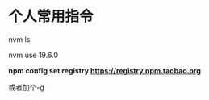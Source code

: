 #
# 个人常用指令

nvm ls

nvm use 19.6.0

**npm config set registry https://registry.npm.taobao.org**

或者加个-g
